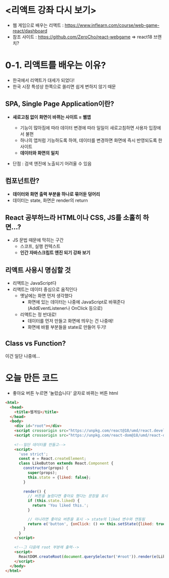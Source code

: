 # <리액트 강좌 다시 보기>

- 웹 게임으로 배우는 리액트 : https://www.inflearn.com/course/web-game-react/dashboard
- 참조 사이트 : https://github.com/ZeroCho/react-webgame => react18 브랜치?

# 0-1. 리액트를 배우는 이유?

- 한국에서 리액트가 대세가 되었다!
- 한국 시장 특성상 한쪽으로 쏠리면 쉽게 변하지 않기 때문

## SPA, Single Page Application이란?

- **새로고침 없이 화면이 바뀌는 사이트 = 웹앱**
  - 기능이 많아짐에 따라 데이터 변경에 따라 일일이 새로고침하면 사용자 입장에서 불편
  - 하나의 앱처럼 기능하도록 하여, 데이터를 변경하면 화면에 즉시 반영되도록 한 사이트
  - **데이터와 화면의 일치**
  
- 단점 : 검색 엔진에 노출되기 어려울 수 있음


## 컴포넌트란?

- **데이터와 화면 출력 부분을 하나로 묶어둔 덩어리**
- 데이터는 state, 화면은 render의 return

## React 공부하느라 HTML이나 CSS, JS를 소홀히 하면...?

- JS 문법 때문에 막히는 구간
  - 스코프, 실행 컨텍스트
  - **인간 자바스크립트 엔진 되기 강좌 보기**

## 리액트 사용시 명심할 것

- 리액트는 JavaScript다
- 리액트는 데이터 중심으로 움직인다
  - 옛날에는 화면 먼저 생각했다
    - 화면에 있는 데이터는 나중에 JavaScript로 바꿔준다 (AddEventListener나 OnClick 등으로)
  - 리액트는 정 반대로!
    - 데이터를 먼저 만들고 화면에 띄우는 건 나중에!
    - 화면에 바뀔 부분들을 state로 만들어 두기!

## Class vs Function?

이건 일단 나중에...

# 오늘 만든 코드

- 좋아요 버튼 누르면 '눌렀습니다' 글자로 바뀌는 버튼 html

```html
<html>
  <head>
    <title>웹게임</title>
  </head>
  <body>
    <div id="root"></div>
    <script crossorigin src="https://unpkg.com/react@18/umd/react.development.js"></script>
    <script crossorigin src="https://unpkg.com/react-dom@18/umd/react-dom.development.js"></script>
    
    <!--일단 데이터를 만들고-->
    <script>
      'use strict';
      const e = React.createElement;
      class LikeButton extends React.Component {
        constructor(props) {
          super(props);
          this.state = {liked: false};
        }
        
        render() {
          // 버튼을 눌렀다면 좋아요 했다는 문장을 표시
          if (this.state.liked) {
            return 'You liked this.';
          }

          // 아니라면 좋아요 버튼을 표시 -> state의 liked 변수와 연동됨
          return e('button', {onClick: () => this.setState({liked: true})}, 'Like');
        }
      }
    </script>
    
    <!--그 다음에 root 부분에 출력-->
    <script>
      ReactDOM.createRoot(document.querySelector('#root')).render(e(LikeButton));
    </script>
  </body>
</html>
```

